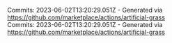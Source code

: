 Commits: 2023-06-02T13:20:29.051Z - Generated via https://github.com/marketplace/actions/artificial-grass
<br>
Commits: 2023-06-02T13:20:29.051Z - Generated via https://github.com/marketplace/actions/artificial-grass
<br>
